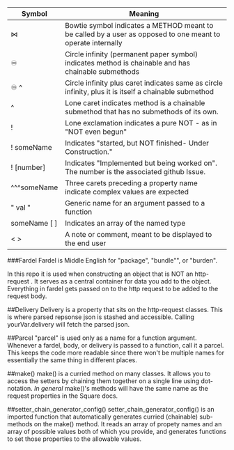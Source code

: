 | Symbol       | Meaning                                                                                                     |
| ------------ | ----------------------------------------------------------------------------------------------------------- |
| ⋈            | Bowtie symbol indicates a METHOD meant to be called by a user as opposed to one meant to operate internally |
| ♾            | Circle infinity (permanent paper symbol) indicates method is chainable and has chainable submethods         |
| ♾ ^          | Circle infinity plus caret indicates same as circle infinity, plus it is itself a chainable submethod       |
| ^            | Lone caret indicates method is a chainable submethod that has no submethods of its own.                     |
| !            | Lone exclamation indicates a pure NOT - as in "NOT even begun"                                              |
| ! someName   | Indicates "started, but NOT finished- Under Construction."                                                  |
| ! [number]   | Indicates "Implemented but being worked on". The number is the associated github Issue.                     |
| ^^^someName  | Three carets preceding a property name indicate complex values are expected                                 |
| " val "      | Generic name for an argument passed to a function                                                           |
| someName [ ] | Indicates an array of the named type                                                                        |
| < >          | A note or comment, meant to be displayed to the end user                                                    |

###Fardel
Fardel is Middle English for "package", "bundle"", or "burden".

In this repo it is used when constructing an object that is NOT an http-request . It serves
as a central container for data you add to the object. Everything in fardel gets passed on to
the http request to be added to the request body.

##Delivery
Delivery is a property that sits on the http-request classes. This is where parsed
repsonse json is stashed and accessible. Calling yourVar.delivery will fetch the parsed
json.

##Parcel
"parcel" is used only as a name for a function argument. Whenever a fardel, body, or delivery is passed to a
function, call it a parcel. This keeps the code more readable since there won't be multiple names for essentially
the same thing in different places.

##make()
make() is a curried method on many classes. It allows you to access the setters by chaining them together on
a single line using dot-notation. _In general_ make()'s methods will have the same name as the request properties
in the Square docs.

##setter_chain_generator_config()
setter_chain_generator_config() is an imported function that automatically generates curried (chainable) sub-methods
on the make() method. It reads an array of propety names and an array of possible values both of which you provide, and
generates functions to set those properties to the allowable values.

